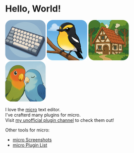 # Hello, World!

![キーボード - Keyboard](keyboard.png)
![キビタキ - Narcissus Flycatcher](kibitaki.png)
![小屋 - Cottage](cottage.png)
![インコのペア - Inko Pairs](inkopair.png)

I love the [micro](https://micro-editor.github.io/) text editor.  
I've crafterd many plugins for micro.  
Visit [my unofficial plugin channel](https://github.com/akikareha/micro-unofficial-plugin-channel/) to check them out!

Other tools for micro:

* [micro Screenshots](https://akikareha.github.io/micro-screenshots/)
* [micro Plugin List](https://akikareha.github.io/micro-plugin-list/)
